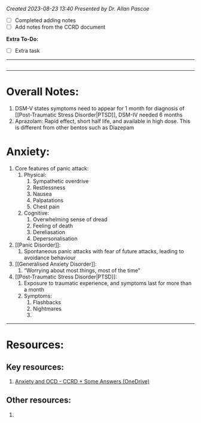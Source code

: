 *Created 2023-08-23 13:40*
*Presented by Dr. Allan Pascoe*
- [ ] Completed adding notes
- [ ] Add notes from the CCRD document

**Extra To-Do:**
- [ ] Extra task
---
```toc
```
---
# Overall Notes:
1. DSM-V states symptoms need to appear for 1 month for diagnosis of [[Post-Traumatic Stress Disorder|PTSD]], DSM-IV needed 6 months
2. Aprazolam: Rapid effect, short half life, and available in high dose. This is different from other bentos such as Diazepam

# Anxiety:
1. Core features of panic attack:
	1. Physical:
		1. Sympathetic overdrive
		2. Restlessness
		3. Nausea
		4. Palpatations
		5. Chest pain
	2. Cognitive:
		1. Overwhelming sense of dread
		2. Feeling of death
		3. Dereliasation
		4. Depersonalisation
2. [[Panic Disorder]]:
	1. Spontaneous panic attacks with fear of future attacks, leading to avoidance behaviour
3. [[Generalised Anxiety Disorder]]:
	1. “Worrying about most things, most of the time”
4. [[Post-Traumatic Stress Disorder|PTSD]]:
	1. Exposure to traumatic experience, and symptoms last for more than a month
	2. Symptoms:
		1. Flashbacks
		2. Nightmares
		3. 


---

# Resources:
## Key resources:
1. [Anxiety and OCD - CCRD + Some Answers (OneDrive)](https://1drv.ms/w/s!Avqt1VHL6LRcvLNUeyf7MFfzqU8Znw)

## Other resources:
1. 